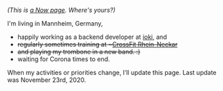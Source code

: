 <!--
.. title: What I'm doing at the moment
.. slug: now
.. date: 2016-06-22 17:44:06 UTC-05:00
.. tags:
.. category:
.. link:
.. description:
.. type: text
-->

*(This is [a Now page](http://nownownow.com/about). Where's yours?)*


I'm living in Mannheim, Germany,

- happily working as a backend developer at [ioki](https://ioki.com/), and
- <strike>regularly sometimes training at ~[CrossFit Rhein-Neckar](http://www.crossfit-rhein-neckar.de/)</strike>
- <strike>and playing my trombone in a new band. :)</strike>
- waiting for Corona times to end.

When my activities or priorities change, I’ll update this page. Last update was November 23rd, 2020.
